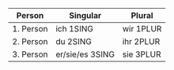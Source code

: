 | Person    | Singular          | Plural      |
|-----------|-------------------|-------------|
| 1. Person | ich $1$SING       | wir $1$PLUR |
| 2. Person | du $2$SING        | ihr $2$PLUR |
| 3. Person | er/sie/es $3$SING | sie $3$PLUR |
